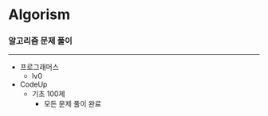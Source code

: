 # **Algorism**

### 알고리즘 문제 풀이

---

- 프로그래머스
    - lv0
- CodeUp
    - 기초 100제
        - 모든 문제 풀이 완료